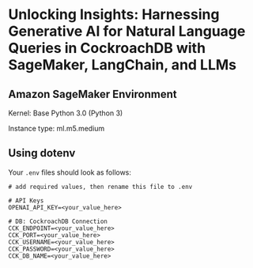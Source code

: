 # Unlocking Insights: Harnessing Generative AI for Natural Language Queries in CockroachDB with SageMaker, LangChain, and LLMs


## Amazon SageMaker Environment

Kernel: Base Python 3.0 (Python 3)

Instance type: ml.m5.medium


## Using dotenv

Your `.env` files should look as follows:

```
# add required values, then rename this file to .env

# API Keys
OPENAI_API_KEY=<your_value_here>

# DB: CockroachDB Connection 
CCK_ENDPOINT=<your_value_here>
CCK_PORT=<your_value_here>
CCK_USERNAME=<your_value_here>
CCK_PASSWORD=<your_value_here>
CCK_DB_NAME=<your_value_here>
```
